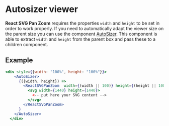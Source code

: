 # Autosizer viewer

**React SVG Pan Zoom** requires the properties `width` and `height` to be set in order to work properly. 
If you need to automatically adapt the viewer size on the parent size you can use the component [AutoSizer](https://github.com/bvaughn/react-virtualized/blob/master/docs/AutoSizer.md).
This component is able to extract `width` and `height` from the parent box and pass these to a children component. 

## Example
```jsx harmony
<div style={{width: "100%", height: "100%"}}>
    <AutoSizer>
      {({width, height}) =>
        <ReactSVGPanZoom  width={(width || 100)} height={(height || 100)}>
          <svg width={1440} height={1440}>
            <-- put here your SVG content -->
          </svg>
        </ReactSVGPanZoom>
      }
    </AutoSizer>
  </div>
```
